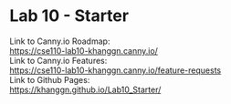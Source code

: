 # Lab 10 - Starter

Link to Canny.io Roadmap:
<br>
https://cse110-lab10-khanggn.canny.io/
<br>
Link to Canny.io Features:
<br>
https://cse110-lab10-khanggn.canny.io/feature-requests
<br>
Link to Github Pages:
<br>
https://khanggn.github.io/Lab10_Starter/
